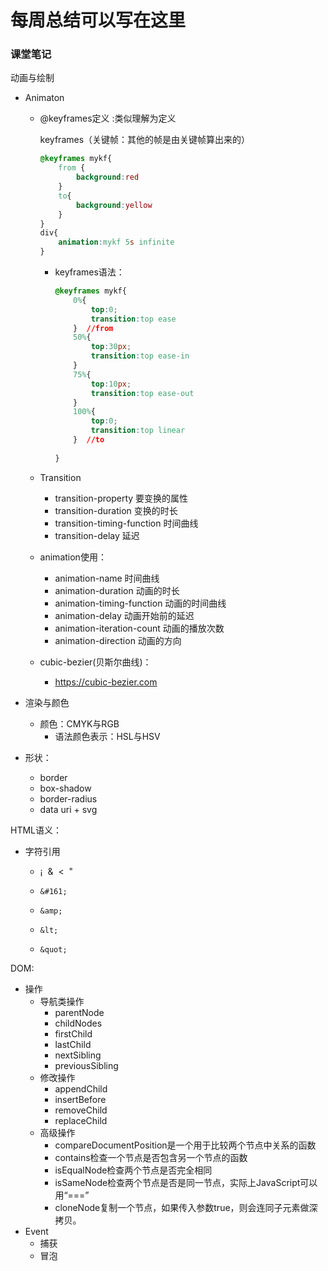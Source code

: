 

# 每周总结可以写在这里

###  课堂笔记

动画与绘制

- Animaton

  - @keyframes定义   :类似理解为定义

    keyframes（关键帧：其他的帧是由关键帧算出来的）

    ```css
    @keyframes mykf{
    	from {
    		background:red
    	}
    	to{
    		background:yellow
    	}
    }
    div{
    	animation:mykf 5s infinite
    }
    ```

    - keyframes语法：

      ```css
      @keyframes mykf{
          0%{
              top:0;
              transition:top ease
          }  //from
          50%{
              top:30px;
              transition:top ease-in
          }
          75%{
              top:10px;
              transition:top ease-out
          }
          100%{
              top:0;
              transition:top linear
          }  //to
          
      }
      ```

  - Transition

    - transition-property 要变换的属性
    - transition-duration 变换的时长
    - transition-timing-function 时间曲线
    - transition-delay 延迟

  - animation使用：

    - animation-name 时间曲线
    - animation-duration 动画的时长
    - animation-timing-function 动画的时间曲线
    - animation-delay 动画开始前的延迟
    - animation-iteration-count 动画的播放次数
    - animation-direction 动画的方向

  - cubic-bezier(贝斯尔曲线)：

    - https://cubic-bezier.com

- 渲染与颜色

  - 颜色：CMYK与RGB
    - 语法颜色表示：HSL与HSV
  
- 形状：

  - border
  - box-shadow
  - border-radius
  - data uri + svg



HTML语义：

- 字符引用

  - &#161;   &amp;   &lt;   &quot;

  - ```
    &#161;
    ```

  - ```
    &amp;
    ```

  - ```
    &lt;
    ```

  - ```
    &quot;
    ```

DOM:  

- 操作
  - 导航类操作
    - parentNode
    - childNodes
    - firstChild
    - lastChild
    - nextSibling
    - previousSibling
  - 修改操作
    - appendChild
    - insertBefore
    - removeChild
    - replaceChild
  - 高级操作
    - compareDocumentPosition是一个用于比较两个节点中关系的函数
    - contains检查一个节点是否包含另一个节点的函数
    - isEqualNode检查两个节点是否完全相同
    - isSameNode检查两个节点是否是同一节点，实际上JavaScript可以用“===”
    - cloneNode复制一个节点，如果传入参数true，则会连同子元素做深拷贝。
- Event
  - 捕获
  - 冒泡



